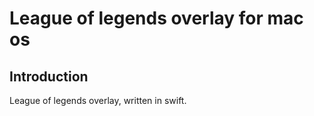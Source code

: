 # League of legends overlay for mac os

## Introduction

League of legends overlay, written in swift.
